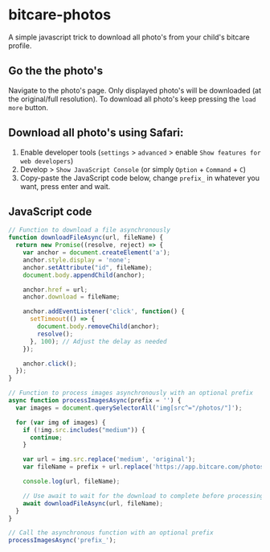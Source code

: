 # bitcare-photos
A simple javascript trick to download all photo's from your child's bitcare profile.

## Go the the photo's
Navigate to the photo's page. Only displayed photo's will be downloaded (at the original/full resolution). 
To download all photo's keep pressing the `load more` button.

## Download all photo's using Safari:
1. Enable developer tools (`settings` > `advanced` > enable `Show features for web developers`)
2. Develop > `Show JavaScript Console` (or simply `Option` + `Command` + `C`)
3. Copy-paste the JavaScript code below, change `prefix_` in whatever you want, press enter and wait.

## JavaScript code
```javascript
// Function to download a file asynchronously
function downloadFileAsync(url, fileName) {
  return new Promise((resolve, reject) => {
    var anchor = document.createElement('a');
    anchor.style.display = 'none';
    anchor.setAttribute("id", fileName);
    document.body.appendChild(anchor);

    anchor.href = url;
    anchor.download = fileName;

    anchor.addEventListener('click', function() {
      setTimeout(() => {
        document.body.removeChild(anchor);
        resolve();
      }, 100); // Adjust the delay as needed
    });

    anchor.click();
  });
}

// Function to process images asynchronously with an optional prefix
async function processImagesAsync(prefix = '') {
  var images = document.querySelectorAll('img[src^="/photos/"]');

  for (var img of images) {
    if (!img.src.includes("medium")) {
      continue;
    }

    var url = img.src.replace('medium', 'original');
    var fileName = prefix + url.replace('https://app.bitcare.com/photos/', '').replace('/original', '');

    console.log(url, fileName);

    // Use await to wait for the download to complete before processing the next image
    await downloadFileAsync(url, fileName);
  }
}

// Call the asynchronous function with an optional prefix
processImagesAsync('prefix_');

```
